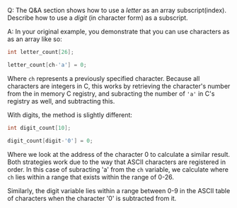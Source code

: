Q: The Q&A section shows how to use a <em>letter</em> as an array subscript(index).
Describe how to use a <em>digit</em> (in character form) as a subscript.

A: In your original example, you demonstrate that you can use characters as as
an array like so:

```c
int letter_count[26];

letter_count[ch-'a'] = 0;
```

Where `ch` represents a previously specified character. Because all characters
are integers in C, this works by retrieving the character's number from the in
memory C registry, and subracting the number of `'a'` in C's registry as well,
and subtracting this.

With digits, the method is slightly different:

```c
int digit_count[10];

digit_count[digit-'0'] = 0;
```

Where we look at the address of the character 0 to calculate a similar result.
Both strategies work due to the way that ASCII characters are registered in
order. In this case of subracting 'a' from the `ch` variable, we calculate where
`ch` lies within a range that exists within the range of 0-26.

Similarly, the digit variable lies within a range between 0-9 in the ASCII table
of characters when the character '0' is subtracted from it.

